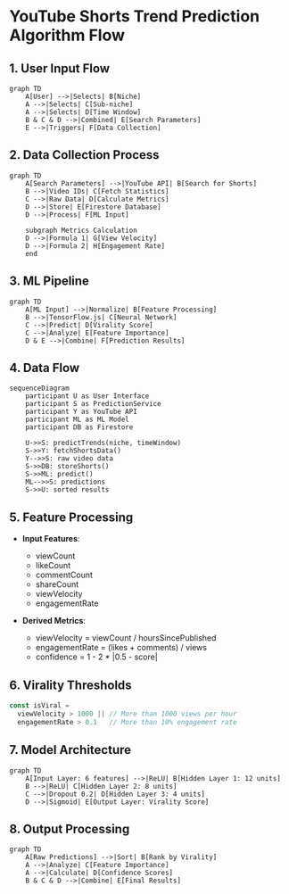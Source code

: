 # YouTube Shorts Trend Prediction Algorithm Flow

## 1. User Input Flow
```mermaid
graph TD
    A[User] -->|Selects| B[Niche]
    A -->|Selects| C[Sub-niche]
    A -->|Selects| D[Time Window]
    B & C & D -->|Combined| E[Search Parameters]
    E -->|Triggers| F[Data Collection]
```

## 2. Data Collection Process
```mermaid
graph TD
    A[Search Parameters] -->|YouTube API| B[Search for Shorts]
    B -->|Video IDs| C[Fetch Statistics]
    C -->|Raw Data| D[Calculate Metrics]
    D -->|Store| E[Firestore Database]
    D -->|Process| F[ML Input]
    
    subgraph Metrics Calculation
    D -->|Formula 1| G[View Velocity]
    D -->|Formula 2| H[Engagement Rate]
    end
```

## 3. ML Pipeline
```mermaid
graph TD
    A[ML Input] -->|Normalize| B[Feature Processing]
    B -->|TensorFlow.js| C[Neural Network]
    C -->|Predict| D[Virality Score]
    C -->|Analyze| E[Feature Importance]
    D & E -->|Combine| F[Prediction Results]
```

## 4. Data Flow
```mermaid
sequenceDiagram
    participant U as User Interface
    participant S as PredictionService
    participant Y as YouTube API
    participant ML as ML Model
    participant DB as Firestore

    U->>S: predictTrends(niche, timeWindow)
    S->>Y: fetchShortsData()
    Y-->>S: raw video data
    S->>DB: storeShorts()
    S->>ML: predict()
    ML-->>S: predictions
    S->>U: sorted results
```

## 5. Feature Processing
- **Input Features**:
  * viewCount
  * likeCount
  * commentCount
  * shareCount
  * viewVelocity
  * engagementRate

- **Derived Metrics**:
  * viewVelocity = viewCount / hoursSincePublished
  * engagementRate = (likes + comments) / views
  * confidence = 1 - 2 * |0.5 - score|

## 6. Virality Thresholds
```typescript
const isViral = 
  viewVelocity > 1000 || // More than 1000 views per hour
  engagementRate > 0.1   // More than 10% engagement rate
```

## 7. Model Architecture
```mermaid
graph TD
    A[Input Layer: 6 features] -->|ReLU| B[Hidden Layer 1: 12 units]
    B -->|ReLU| C[Hidden Layer 2: 8 units]
    C -->|Dropout 0.2| D[Hidden Layer 3: 4 units]
    D -->|Sigmoid| E[Output Layer: Virality Score]
```

## 8. Output Processing
```mermaid
graph TD
    A[Raw Predictions] -->|Sort| B[Rank by Virality]
    A -->|Analyze| C[Feature Importance]
    A -->|Calculate| D[Confidence Scores]
    B & C & D -->|Combine| E[Final Results]
``` 